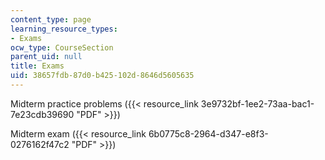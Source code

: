 ```yaml
---
content_type: page
learning_resource_types:
- Exams
ocw_type: CourseSection
parent_uid: null
title: Exams
uid: 38657fdb-87d0-b425-102d-8646d5605635
---
```


Midterm practice problems ({{< resource_link 3e9732bf-1ee2-73aa-bac1-7e23cdb39690 "PDF" >}})

Midterm exam ({{< resource_link 6b0775c8-2964-d347-e8f3-0276162f47c2 "PDF" >}})
